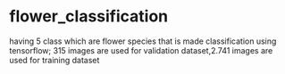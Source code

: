 # flower_classification
having 5 class which are flower species that is made classification using tensorflow;
315 images are used for validation dataset,2.741 images are used for training dataset
